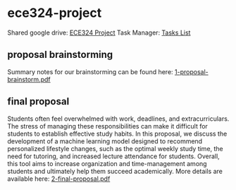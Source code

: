 # ece324-project
Shared google drive: [ECE324 Project](https://drive.google.com/drive/u/0/folders/1QhMFeDHl5j8NSm3v894nMAK9RlR2LuIv)
Task Manager: [Tasks List](https://docs.google.com/document/d/1e2kWQzt1sx-rwJIAR3klsLPsUbelSIuSbegV5a7g7fU/edit?tab=t.0)

## proposal brainstorming
Summary notes for our brainstorming can be found here: [1-proposal-brainstorm.pdf](https://github.com/elorie-bernard-lacroix/ece324-project/blob/main/process-documentation/1-proposal-brainstorm.pdf)

## final proposal
Students often feel overwhelmed with work, deadlines, and extracurriculars. The stress of managing these 
responsibilities can make it difficult for students to establish effective study habits. In this proposal, we discuss the 
development of a machine learning model designed to recommend personalized lifestyle changes, such as the 
optimal weekly study time, the need for tutoring, and increased lecture attendance for students. Overall, this tool 
aims to increase organization and time-management among students and ultimately help them succeed 
academically. More details are available here: [2-final-proposal.pdf](https://github.com/elorie-bernard-lacroix/ece324-project/blob/main/process-documentation/2-final-proposal.pdf)
